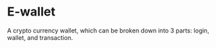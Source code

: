 # E-wallet

A crypto currency wallet, which can be broken down into 3 parts: login, wallet, and transaction.

